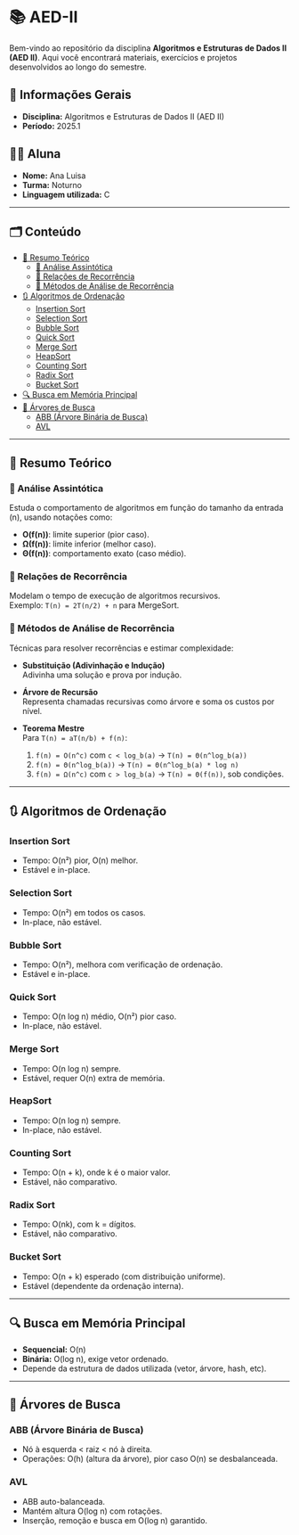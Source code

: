 # 📚 AED-II  

Bem-vindo ao repositório da disciplina **Algoritmos e Estruturas de Dados II (AED II)**. Aqui você encontrará materiais, exercícios e projetos desenvolvidos ao longo do semestre.  

## 📌 Informações Gerais  

- **Disciplina:** Algoritmos e Estruturas de Dados II (AED II)  
- **Período:** 2025.1  

## 👩‍🎓 Aluna  

- **Nome:** Ana Luisa  
- **Turma:** Noturno  
- **Linguagem utilizada:**  C

---

## 🗂️ Conteúdo

- [📘 Resumo Teórico](#-resumo-teórico)
  - [🔎 Análise Assintótica](#-análise-assintótica)
  - [🔁 Relações de Recorrência](#-relações-de-recorrência)
  - [🧠 Métodos de Análise de Recorrência](#-métodos-de-análise-de-recorrência)
- [🔃 Algoritmos de Ordenação](#-algoritmos-de-ordenação)
  - [Insertion Sort](#insertion-sort)
  - [Selection Sort](#selection-sort)
  - [Bubble Sort](#bubble-sort)
  - [Quick Sort](#quick-sort)
  - [Merge Sort](#merge-sort)
  - [HeapSort](#heapsort)
  - [Counting Sort](#counting-sort)
  - [Radix Sort](#radix-sort)
  - [Bucket Sort](#bucket-sort)
- [🔍 Busca em Memória Principal](#-busca-em-memória-principal)
- [🌳 Árvores de Busca](#-árvores-de-busca)
  - [ABB (Árvore Binária de Busca)](#abb-árvore-binária-de-busca)
  - [AVL](#avl)

---

## 📘 Resumo Teórico

### 🔎 Análise Assintótica
Estuda o comportamento de algoritmos em função do tamanho da entrada (n), usando notações como:
- **O(f(n))**: limite superior (pior caso).
- **Ω(f(n))**: limite inferior (melhor caso).
- **Θ(f(n))**: comportamento exato (caso médio).

### 🔁 Relações de Recorrência
Modelam o tempo de execução de algoritmos recursivos.  
Exemplo: `T(n) = 2T(n/2) + n` para MergeSort.

### 🧠 Métodos de Análise de Recorrência
Técnicas para resolver recorrências e estimar complexidade:

- **Substituição (Adivinhação e Indução)**  
  Adivinha uma solução e prova por indução.

- **Árvore de Recursão**  
  Representa chamadas recursivas como árvore e soma os custos por nível.

- **Teorema Mestre**  
  Para `T(n) = aT(n/b) + f(n)`:
  1. `f(n) = O(n^c)` com `c < log_b(a)` → `T(n) = Θ(n^log_b(a))`
  2. `f(n) = Θ(n^log_b(a))` → `T(n) = Θ(n^log_b(a) * log n)`
  3. `f(n) = Ω(n^c)` com `c > log_b(a)` → `T(n) = Θ(f(n))`, sob condições.

---

## 🔃 Algoritmos de Ordenação

### Insertion Sort
- Tempo: O(n²) pior, O(n) melhor.
- Estável e in-place.

### Selection Sort
- Tempo: O(n²) em todos os casos.
- In-place, não estável.

### Bubble Sort
- Tempo: O(n²), melhora com verificação de ordenação.
- Estável e in-place.

### Quick Sort
- Tempo: O(n log n) médio, O(n²) pior caso.
- In-place, não estável.

### Merge Sort
- Tempo: O(n log n) sempre.
- Estável, requer O(n) extra de memória.

### HeapSort
- Tempo: O(n log n) sempre.
- In-place, não estável.

### Counting Sort
- Tempo: O(n + k), onde k é o maior valor.
- Estável, não comparativo.

### Radix Sort
- Tempo: O(nk), com k = dígitos.
- Estável, não comparativo.

### Bucket Sort
- Tempo: O(n + k) esperado (com distribuição uniforme).
- Estável (dependente da ordenação interna).

---

## 🔍 Busca em Memória Principal
- **Sequencial:** O(n)
- **Binária:** O(log n), exige vetor ordenado.
- Depende da estrutura de dados utilizada (vetor, árvore, hash, etc).

---

## 🌳 Árvores de Busca

### ABB (Árvore Binária de Busca)
- Nó à esquerda < raiz < nó à direita.
- Operações: O(h) (altura da árvore), pior caso O(n) se desbalanceada.

### AVL
- ABB auto-balanceada.
- Mantém altura O(log n) com rotações.
- Inserção, remoção e busca em O(log n) garantido.
